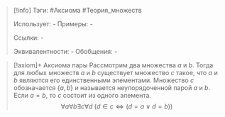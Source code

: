 > [!info]
> Тэги: #Аксиома #Теория_множеств   
> 
> Использует: *-*
> Примеры: *-*
> 
> Ссылки: *-*
> 
> Эквивалентности: *-*
> Обобщения: *-*

> [!axiom]+ Аксиомa пары
> Рассмотрим два множества $a$ и $b$. Тогда для любых множеств $a$ и $b$ существует множество $c$ такое, что $a$ и $b$ являются его единственными элементами. Множество $c$ обозначается $\{a,b\}$ и называется неупорядоченной парой $a$ и $b$. Если $a = b$, то $c$ состоит из одного элемента.
> $$\forall a \forall b \exists c \forall d \ \bigl(d \in c \Leftrightarrow (d = a \ \lor \ d = b)\bigr)$$